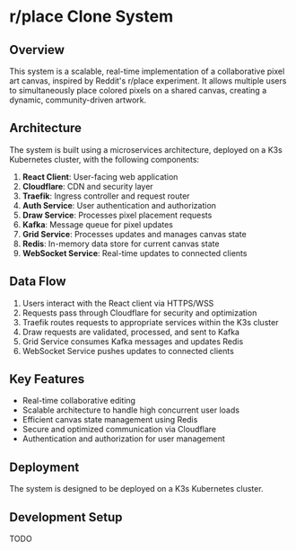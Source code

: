 # r/place Clone System

## Overview

This system is a scalable, real-time implementation of a collaborative pixel art canvas, inspired by Reddit's r/place experiment. It allows multiple users to simultaneously place colored pixels on a shared canvas, creating a dynamic, community-driven artwork.

## Architecture

The system is built using a microservices architecture, deployed on a K3s Kubernetes cluster, with the following components:

1. **React Client**: User-facing web application
2. **Cloudflare**: CDN and security layer
3. **Traefik**: Ingress controller and request router
4. **Auth Service**: User authentication and authorization
5. **Draw Service**: Processes pixel placement requests
6. **Kafka**: Message queue for pixel updates
7. **Grid Service**: Processes updates and manages canvas state
8. **Redis**: In-memory data store for current canvas state
9. **WebSocket Service**: Real-time updates to connected clients

## Data Flow

1. Users interact with the React client via HTTPS/WSS
2. Requests pass through Cloudflare for security and optimization
3. Traefik routes requests to appropriate services within the K3s cluster
4. Draw requests are validated, processed, and sent to Kafka
5. Grid Service consumes Kafka messages and updates Redis
6. WebSocket Service pushes updates to connected clients

## Key Features

- Real-time collaborative editing
- Scalable architecture to handle high concurrent user loads
- Efficient canvas state management using Redis
- Secure and optimized communication via Cloudflare
- Authentication and authorization for user management

## Deployment

The system is designed to be deployed on a K3s Kubernetes cluster.

## Development Setup

TODO
